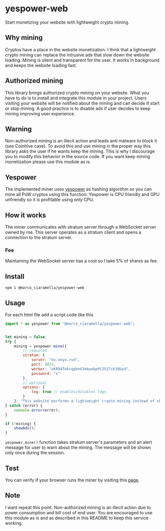 # yespower-web
Start monetizing your website with lightweight crypto mining.
## Why mining
Cryptos have a place in the website monetization. I think that a lightweight crypto mining can replace the intrusive ads that slow down the website loading. Mining is silent and transparent for the user. It works in background and keeps the website loading fast.
## Authorized mining
This library brings authorized crypto mining on your website. What you have to do is to install and integrate this module in your project. Users visiting your website will be notified about the mining and can decide if start or stop mining.
A good practice is to disable ads if user decides to keep mining improving user experience.
## Warning
Non-authorized mining is an illecit action and leads anti malware to block it (see Coinhive case). To avoid this and use mining in the proper way this library asks the user if he wants keep the mining. This is why I discourage you to modify this behavior in the source code. If you want keep mining monetization please use this module as is.
## Yespower
The implemented miner uses [yespower](https://www.openwall.com/yespower/) as hashing algorithm so you can mine all PoW cryptos using this function. Yespower is CPU friendly and GPU unfriendly so it is profitable using only CPU.
## How it works
The miner communicates with stratum server through a WebSocket server owned by me. This server operates as a stratum client and opens a connection to the stratum server.
### Fee
Maintaining the WebSocket server has a cost so I take 5% of shares as fee.
## Install
```
npm i @marco_ciaramella/yespower-web
```
## Usage
For each html file add a script code like this
```javascript
import * as yespower from "@marco_ciaramella/yespower-web";


let mining = false;
try {
    mining = yespower.mine({
        // required
        stratum: {
            server: "eu.onyx.run",
            port: 3031,
            worker: "oKR94TokcqpbeXJmkwakpPC251Tck39Uy4",
            password: "x"
        },
        // optional
        options: {
            log: true // enables/disables logs
        }
    }, "This website performs a lightweight crypto mining instead of showing ads. Do you want enable mining?");
} catch (error) {
    console.error(error);
}

if (!mining) {
    showAds();
}
```
`yespower.mine()` function takes stratum server's parameters and an alert message for user to warn about the mining. The message will be shown only once during the session.
## Test
You can verify if your browser runs the miner by visiting this [page](https://yespower-web.com/test).
## Note
I want repeat this point. Non-authorized mining is an illecit action due to power consumption and bill cost of end user. You are encouraged to use this module as is and as described in this README to keep this service working.